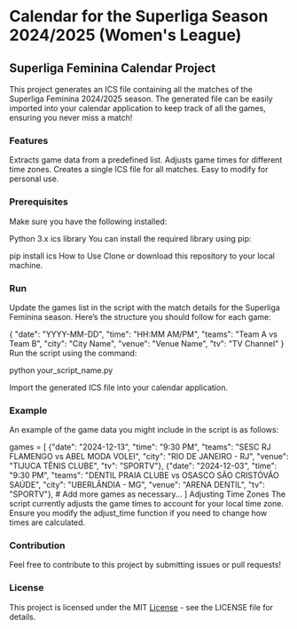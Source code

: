 # Calendar for the Superliga Season 2024/2025 (Women's League)

## Superliga Feminina Calendar Project

This project generates an ICS file containing all the matches of the Superliga Feminina 2024/2025 season. The generated file can be easily imported into your calendar application to keep track of all the games, ensuring you never miss a match!

### Features
Extracts game data from a predefined list.
Adjusts game times for different time zones.
Creates a single ICS file for all matches.
Easy to modify for personal use.

### Prerequisites
Make sure you have the following installed:

Python 3.x
ics library
You can install the required library using pip:

pip install ics
How to Use
Clone or download this repository to your local machine.

### Run
Update the games list in the script with the match details for the Superliga Feminina season. Here’s the structure you should follow for each game:

{
    "date": "YYYY-MM-DD",
    "time": "HH:MM AM/PM",
    "teams": "Team A vs Team B",
    "city": "City Name",
    "venue": "Venue Name",
    "tv": "TV Channel"
}
Run the script using the command:

python your_script_name.py

Import the generated ICS file into your calendar application.

### Example
An example of the game data you might include in the script is as follows:

games = [
    {"date": "2024-12-13", "time": "9:30 PM", "teams": "SESC RJ FLAMENGO vs ABEL MODA VOLEI", "city": "RIO DE JANEIRO - RJ", "venue": "TIJUCA TÊNIS CLUBE", "tv": "SPORTV"},
    {"date": "2024-12-03", "time": "9:30 PM", "teams": "DENTIL PRAIA CLUBE vs OSASCO SÃO CRISTÓVÃO SAÚDE", "city": "UBERLÂNDIA - MG", "venue": "ARENA DENTIL", "tv": "SPORTV"},
    # Add more games as necessary...
]
Adjusting Time Zones
The script currently adjusts the game times to account for your local time zone. Ensure you modify the adjust_time function if you need to change how times are calculated.

### Contribution
Feel free to contribute to this project by submitting issues or pull requests!

### License
This project is licensed under the MIT [License](https://github.com/polyanademery/superliga24-25_calendar/blob/main/LICENSE) - see the LICENSE file for details.
